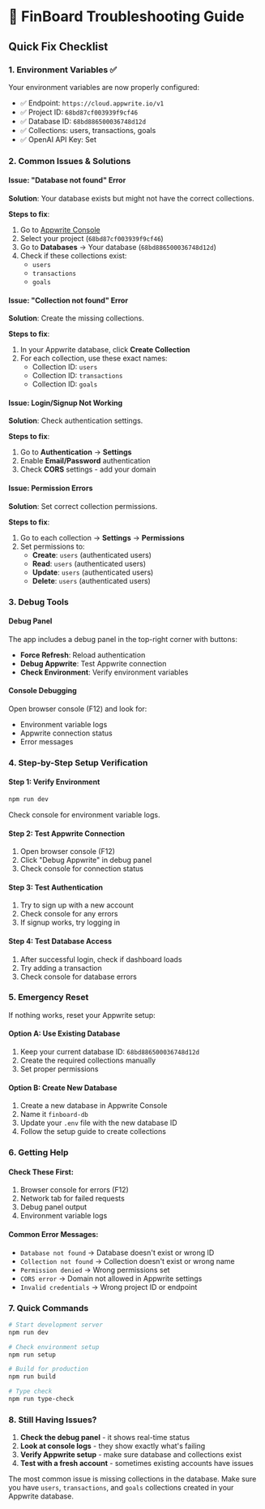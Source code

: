 # 🚨 FinBoard Troubleshooting Guide

## Quick Fix Checklist

### 1. Environment Variables ✅
Your environment variables are now properly configured:
- ✅ Endpoint: `https://cloud.appwrite.io/v1`
- ✅ Project ID: `68bd87cf003939f9cf46`
- ✅ Database ID: `68bd886500036748d12d`
- ✅ Collections: users, transactions, goals
- ✅ OpenAI API Key: Set

### 2. Common Issues & Solutions

#### Issue: "Database not found" Error
**Solution**: Your database exists but might not have the correct collections.

**Steps to fix**:
1. Go to [Appwrite Console](https://cloud.appwrite.io)
2. Select your project (`68bd87cf003939f9cf46`)
3. Go to **Databases** → Your database (`68bd886500036748d12d`)
4. Check if these collections exist:
   - `users`
   - `transactions` 
   - `goals`

#### Issue: "Collection not found" Error
**Solution**: Create the missing collections.

**Steps to fix**:
1. In your Appwrite database, click **Create Collection**
2. For each collection, use these exact names:
   - Collection ID: `users`
   - Collection ID: `transactions`
   - Collection ID: `goals`

#### Issue: Login/Signup Not Working
**Solution**: Check authentication settings.

**Steps to fix**:
1. Go to **Authentication** → **Settings**
2. Enable **Email/Password** authentication
3. Check **CORS** settings - add your domain

#### Issue: Permission Errors
**Solution**: Set correct collection permissions.

**Steps to fix**:
1. Go to each collection → **Settings** → **Permissions**
2. Set permissions to:
   - **Create**: `users` (authenticated users)
   - **Read**: `users` (authenticated users)
   - **Update**: `users` (authenticated users)
   - **Delete**: `users` (authenticated users)

### 3. Debug Tools

#### Debug Panel
The app includes a debug panel in the top-right corner with buttons:
- **Force Refresh**: Reload authentication
- **Debug Appwrite**: Test Appwrite connection
- **Check Environment**: Verify environment variables

#### Console Debugging
Open browser console (F12) and look for:
- Environment variable logs
- Appwrite connection status
- Error messages

### 4. Step-by-Step Setup Verification

#### Step 1: Verify Environment
```bash
npm run dev
```
Check console for environment variable logs.

#### Step 2: Test Appwrite Connection
1. Open browser console (F12)
2. Click "Debug Appwrite" in debug panel
3. Check console for connection status

#### Step 3: Test Authentication
1. Try to sign up with a new account
2. Check console for any errors
3. If signup works, try logging in

#### Step 4: Test Database Access
1. After successful login, check if dashboard loads
2. Try adding a transaction
3. Check console for database errors

### 5. Emergency Reset

If nothing works, reset your Appwrite setup:

#### Option A: Use Existing Database
1. Keep your current database ID: `68bd886500036748d12d`
2. Create the required collections manually
3. Set proper permissions

#### Option B: Create New Database
1. Create a new database in Appwrite Console
2. Name it `finboard-db`
3. Update your `.env` file with the new database ID
4. Follow the setup guide to create collections

### 6. Getting Help

#### Check These First:
1. Browser console for errors (F12)
2. Network tab for failed requests
3. Debug panel output
4. Environment variable logs

#### Common Error Messages:
- `Database not found` → Database doesn't exist or wrong ID
- `Collection not found` → Collection doesn't exist or wrong name
- `Permission denied` → Wrong permissions set
- `CORS error` → Domain not allowed in Appwrite settings
- `Invalid credentials` → Wrong project ID or endpoint

### 7. Quick Commands

```bash
# Start development server
npm run dev

# Check environment setup
npm run setup

# Build for production
npm run build

# Type check
npm run type-check
```

### 8. Still Having Issues?

1. **Check the debug panel** - it shows real-time status
2. **Look at console logs** - they show exactly what's failing
3. **Verify Appwrite setup** - make sure database and collections exist
4. **Test with a fresh account** - sometimes existing accounts have issues

The most common issue is missing collections in the database. Make sure you have `users`, `transactions`, and `goals` collections created in your Appwrite database.



